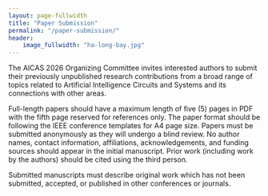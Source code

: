 ```yaml
---
layout: page-fullwidth
title: "Paper Submission"
permalink: "/paper-submission/"
header:
    image_fullwidth: "ha-long-bay.jpg"
---
```


The AICAS 2026 Organizing Committee invites interested authors to
submit their previously unpublished research contributions from a
broad range of topics related to Artificial Intelligence Circuits and
Systems and its connections with other areas.

Full-length papers should have a maximum length of five (5) pages in
PDF with the fifth page reserved for references only. The paper format
should be following the IEEE conference templates for A4 page
size. Papers must be submitted anonymously as they will undergo a
blind review. No author names, contact information, affiliations,
acknowledgements, and funding sources should appear in the initial
manuscript. Prior work (including work by the authors) should be cited
using the third person.

Submitted manuscripts must describe original work which has not been
submitted, accepted, or published in other conferences or journals.
